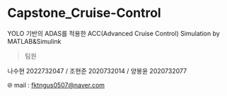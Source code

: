 # Capstone_Cruise-Control
YOLO 기반의 ADAS를 적용한 ACC(Advanced Cruise Control) Simulation by MATLAB&amp;Simulink
>팀원


나수현 2022732047 / 조현준 2020732014 / 양봉윤 2020732077

🌐 mail : fktngus0507@naver.com
